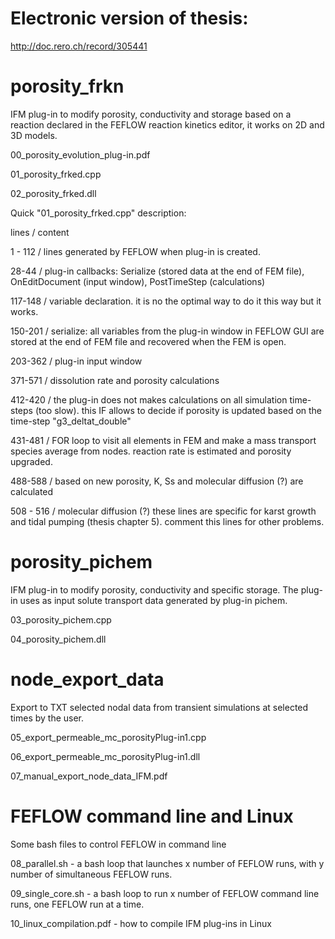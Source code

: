# Electronic version of thesis: 

http://doc.rero.ch/record/305441

# porosity_frkn

IFM plug-in to modify porosity, conductivity and storage based on a reaction declared in the FEFLOW reaction kinetics editor, it works on 2D and 3D models. 

00_porosity_evolution_plug-in.pdf

01_porosity_frked.cpp

02_porosity_frked.dll

Quick "01_porosity_frked.cpp" description:

lines         /  content

1 - 112       /  lines generated by FEFLOW when plug-in is created.

28-44         /  plug-in callbacks: Serialize (stored data at the end of FEM file), OnEditDocument (input window), PostTimeStep (calculations)

117-148       /  variable declaration. it is no the optimal way to do it this way but it works.

150-201       /  serialize: all variables from the plug-in window in FEFLOW GUI are stored at the end of FEM file and recovered when the FEM is open.

203-362       /  plug-in input window

371-571       /  dissolution rate and porosity calculations

412-420       /  the plug-in does not makes calculations on all simulation time-steps (too slow). this IF allows to decide if porosity is updated based on the time-step "g3_deltat_double"

431-481       / FOR loop to visit all elements in FEM and make a mass transport species average from nodes. reaction rate is estimated and porosity upgraded.

488-588       / based on new porosity, K, Ss and molecular diffusion (?) are calculated

508 - 516     / molecular diffusion (?) these lines are specific for karst growth and tidal pumping (thesis chapter 5). comment this lines for other problems. 

# porosity_pichem

IFM plug-in to modify porosity, conductivity and specific storage. The plug-in uses as input solute transport data generated by plug-in pichem.

03_porosity_pichem.cpp 

04_porosity_pichem.dll 

# node_export_data

Export to TXT selected nodal data from transient simulations at selected times by the user.

05_export_permeable_mc_porosityPlug-in1.cpp

06_export_permeable_mc_porosityPlug-in1.dll

07_manual_export_node_data_IFM.pdf

# FEFLOW command line and Linux

Some bash files to control FEFLOW in command line

08_parallel.sh - a bash loop that launches x number of FEFLOW runs, with y number of simultaneous FEFLOW runs.

09_single_core.sh - a bash loop to run x number of FEFLOW command line runs, one FEFLOW run at a time.

10_linux_compilation.pdf - how to compile IFM plug-ins in Linux 
